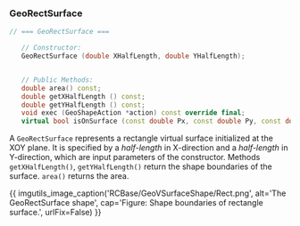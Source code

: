 ### GeoRectSurface


```cpp
// === GeoRectSurface ===

   // Constructor:
   GeoRectSurface (double XHalfLength, double YHalfLength);


   // Public Methods:
   double area() const;
   double getXHalfLength () const;
   double getYHalfLength () const;
   void exec (GeoShapeAction *action) const override final;
   virtual bool isOnSurface (const double Px, const double Py, const double Pz, const GeoTrf::Transform3D & trans) const override final;
```

A `GeoRectSurface` represents a rectangle virtual surface initialized at the XOY plane. It is specified by a *half-length* in X-direction and a *half-length* in Y-direction, which are input parameters of the constructor.  Methods `getXHalfLength()`, `getYHalfLength()` return the shape boundaries of the surface. `area()` returns the area.


{{ imgutils_image_caption('RCBase/GeoVSurfaceShape/Rect.png', 
   alt='The GeoRectSurface shape', 
   cap='Figure: Shape boundaries of rectangle surface.',
   urlFix=False) 
}}

